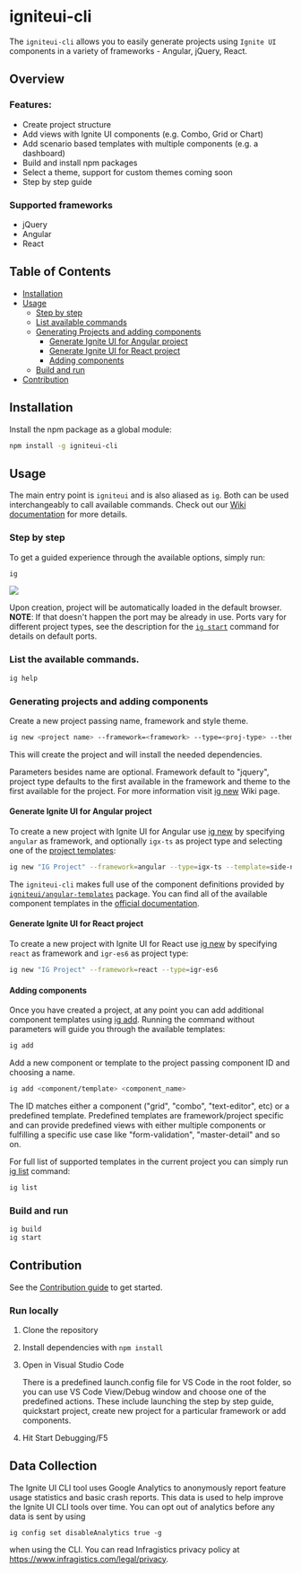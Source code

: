 # igniteui-cli

The `igniteui-cli` allows you to easily generate projects using `Ignite UI` components in a variety of frameworks - Angular, jQuery, React.

## Overview
### Features:
- Create project structure
- Add views with Ignite UI components (e.g. Combo, Grid or Chart)
- Add scenario based templates with multiple components (e.g. a dashboard)
- Build and install npm packages
- Select a theme, support for custom themes coming soon
- Step by step guide

### Supported frameworks
 * jQuery
 * Angular
 * React

## Table of Contents

* [Installation](#installation)
* [Usage](#usage)
  * [Step by step](#step-by-step)
  * [List available commands](#list-the-available-commands)
  * [Generating Projects and adding components](#generating-projects-and-adding-components)
  	* [Generate Ignite UI for Angular project](#generate-ignite-ui-for-angular-project)
	* [Generate Ignite UI for React project](#generate-ignite-ui-for-react-project)
	* [Adding components](#adding-components)
  * [Build and run](#build-and-run)
* [Contribution](#contribution)

## Installation

Install the npm package as a global module:

```bash
npm install -g igniteui-cli
```

## Usage
The main entry point is `igniteui` and is also aliased as `ig`. Both can be used interchangeably to call available commands. Check out our [Wiki documentation](https://github.com/IgniteUI/igniteui-cli/wiki) for more details.

### Step by step
To get a guided experience through the available options, simply run:

```bash
ig
```
![](../assets/igniteui-cli.gif)


Upon creation, project will be automatically loaded in the default browser.
**NOTE**: If that doesn't happen the port may be already in use. Ports vary for different project types, see the description for the [`ig start`](https://github.com/IgniteUI/igniteui-cli/wiki/Start) command for details on default ports.


### List the available commands.

```bash
ig help
```
### Generating projects and adding components

Create a new project passing name, framework and style theme.
```bash
ig new <project name> --framework=<framework> --type=<proj-type> --theme=<theme>
```
This will create the project and will install the needed dependencies.

Parameters besides name are optional. Framework default to "jquery", project type defaults to the first available in the framework and theme to the first available for the project. For more information visit [ig new](https://github.com/IgniteUI/igniteui-cli/wiki/New) Wiki page.

#### Generate Ignite UI for Angular project

To create a new project with Ignite UI for Angular use [ig new](https://github.com/IgniteUI/igniteui-cli/wiki/New#creating-ignite-ui-for-angular-applications) by specifying `angular` as framework, and optionally `igx-ts` as project type and selecting one of the [project templates](https://github.com/IgniteUI/igniteui-cli/wiki/New#arguments):
```bash
ig new "IG Project" --framework=angular --type=igx-ts --template=side-nav
```

The `igniteui-cli` makes full use of the component definitions provided by [`igniteui/angular-templates`](../ng-schematics) package. You can find all of the available component templates in the [official documentation](https://www.infragistics.com/products/ignite-ui-angular/angular/components/general/cli/component-templates.html).

#### Generate Ignite UI for React project

To create a new project with Ignite UI for React use [ig new](https://github.com/IgniteUI/igniteui-cli/wiki/New#creating-ignite-ui-for-react-applications-v400) by specifying `react` as framework and `igr-es6` as project type:
```bash
ig new "IG Project" --framework=react --type=igr-es6
```

#### Adding components
Once you have created a project, at any point you can add additional component templates using [ig add](https://github.com/IgniteUI/igniteui-cli/wiki/Add). Running the command without parameters will guide you through the available templates:

```bash
ig add
```
Add a new component or template to the project passing component ID and choosing a name.

```bash
ig add <component/template> <component_name>
```

The ID matches either a component ("grid", "combo", "text-editor", etc) or a predefined template. Predefined templates are framework/project specific and can provide predefined views with either multiple components or fulfilling a specific use case like "form-validation", "master-detail" and so on.

For full list of supported templates in the current project you can simply run [ig list](https://github.com/IgniteUI/igniteui-cli/wiki/List) command:
```bash
ig list
```

### Build and run
```bash
ig build
ig start
```

## Contribution

See the [Contribution guide](https://github.com/IgniteUI/igniteui-cli/blob/master/.github/CONTRIBUTING.md) to get started.

### Run locally
1. Clone the repository
2. Install dependencies with `npm install`
3. Open in Visual Studio Code
    
    There is a predefined launch.config file for VS Code in the root folder, so you can use VS Code View/Debug window and choose one of the predefined actions. These include launching the step by step guide, quickstart project, create new project for a particular framework or add components.

4. Hit Start Debugging/F5

## Data Collection

The Ignite UI CLI tool uses Google Analytics to anonymously report feature usage statistics and basic crash reports. This data is used to help improve the Ignite UI CLI tools over time. You can opt out of analytics before any data is sent by using

```bach
ig config set disableAnalytics true -g
```

when using the CLI. You can read Infragistics privacy policy at https://www.infragistics.com/legal/privacy.